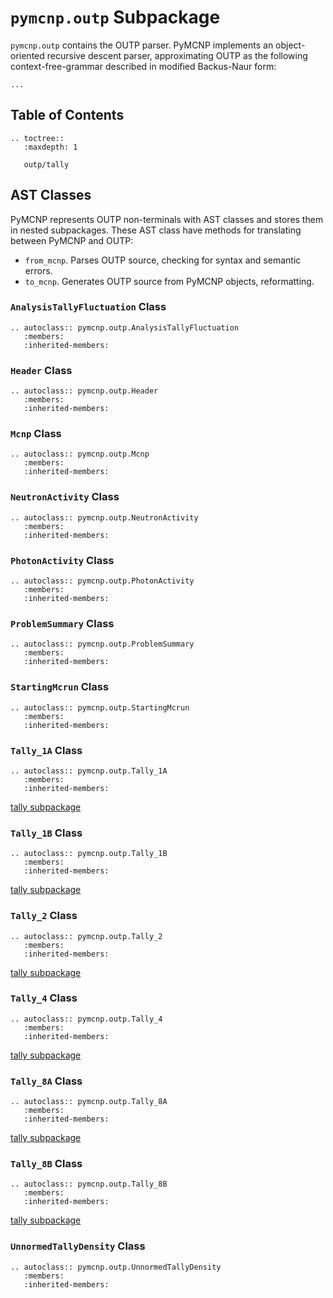 # `pymcnp.outp` Subpackage

`pymcnp.outp` contains the OUTP parser. PyMCNP implements an object-oriented recursive
descent parser, approximating OUTP as the following context-free-grammar described in modified Backus-Naur form:

```
...
```

## Table of Contents

```{eval-rst}
.. toctree::
   :maxdepth: 1

   outp/tally
```

## AST Classes

PyMCNP represents OUTP non-terminals with AST classes and stores them in nested subpackages.
These AST class have methods for translating between PyMCNP and OUTP:

* `from_mcnp`. Parses OUTP source, checking for syntax and semantic errors.
* `to_mcnp`. Generates OUTP source from PyMCNP objects, reformatting.

### `AnalysisTallyFluctuation` Class

```{eval-rst}
.. autoclass:: pymcnp.outp.AnalysisTallyFluctuation
   :members:
   :inherited-members:
```

### `Header` Class

```{eval-rst}
.. autoclass:: pymcnp.outp.Header
   :members:
   :inherited-members:
```

### `Mcnp` Class

```{eval-rst}
.. autoclass:: pymcnp.outp.Mcnp
   :members:
   :inherited-members:
```

### `NeutronActivity` Class

```{eval-rst}
.. autoclass:: pymcnp.outp.NeutronActivity
   :members:
   :inherited-members:
```

### `PhotonActivity` Class

```{eval-rst}
.. autoclass:: pymcnp.outp.PhotonActivity
   :members:
   :inherited-members:
```

### `ProblemSummary` Class

```{eval-rst}
.. autoclass:: pymcnp.outp.ProblemSummary
   :members:
   :inherited-members:
```

### `StartingMcrun` Class

```{eval-rst}
.. autoclass:: pymcnp.outp.StartingMcrun
   :members:
   :inherited-members:
```

### `Tally_1A` Class

```{eval-rst}
.. autoclass:: pymcnp.outp.Tally_1A
   :members:
   :inherited-members:
```

[tally subpackage](outp/tally)

### `Tally_1B` Class

```{eval-rst}
.. autoclass:: pymcnp.outp.Tally_1B
   :members:
   :inherited-members:
```

[tally subpackage](outp/tally)

### `Tally_2` Class

```{eval-rst}
.. autoclass:: pymcnp.outp.Tally_2
   :members:
   :inherited-members:
```

[tally subpackage](outp/tally)

### `Tally_4` Class

```{eval-rst}
.. autoclass:: pymcnp.outp.Tally_4
   :members:
   :inherited-members:
```

[tally subpackage](outp/tally)

### `Tally_8A` Class

```{eval-rst}
.. autoclass:: pymcnp.outp.Tally_8A
   :members:
   :inherited-members:
```

[tally subpackage](outp/tally)

### `Tally_8B` Class

```{eval-rst}
.. autoclass:: pymcnp.outp.Tally_8B
   :members:
   :inherited-members:
```

[tally subpackage](outp/tally)

### `UnnormedTallyDensity` Class

```{eval-rst}
.. autoclass:: pymcnp.outp.UnnormedTallyDensity
   :members:
   :inherited-members:
```

